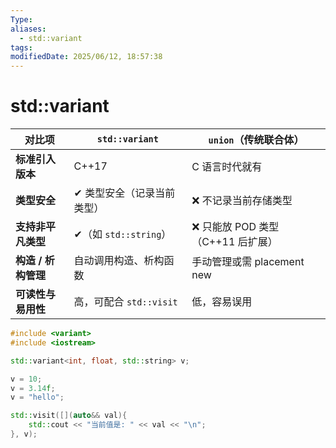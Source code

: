 ```yaml
---
Type: 
aliases:
  - std::variant
tags: 
modifiedDate: 2025/06/12, 18:57:38
---
```


# std::variant

| 对比项           | `std::variant`     | `union`（传统联合体）          |
| ------------- | ------------------ | ----------------------- |
| **标准引入版本**    | C++17              | C 语言时代就有                |
| **类型安全**      | ✔ 类型安全（记录当前类型）     | ❌ 不记录当前存储类型             |
| **支持非平凡类型**   | ✔（如 `std::string`） | ❌ 只能放 POD 类型（C++11 后扩展） |
| **构造 / 析构管理** | 自动调用构造、析构函数        | 手动管理或需 placement new    |
| **可读性与易用性**   | 高，可配合 `std::visit` | 低，容易误用                  |

```cpp
#include <variant>
#include <iostream>

std::variant<int, float, std::string> v;

v = 10;
v = 3.14f;
v = "hello";

std::visit([](auto&& val){
    std::cout << "当前值是: " << val << "\n";
}, v);

```
